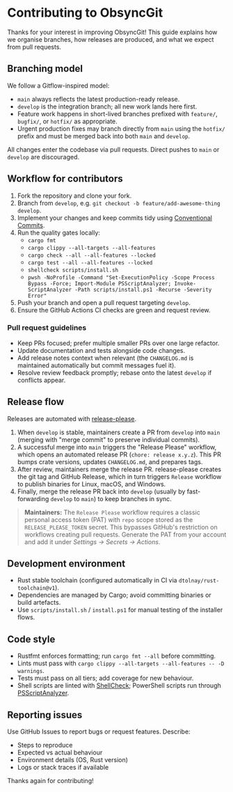 # Contributing to ObsyncGit

Thanks for your interest in improving ObsyncGit! This guide explains how we organise branches, how releases are produced, and what we expect from pull requests.

## Branching model

We follow a Gitflow-inspired model:

- `main` always reflects the latest production-ready release.
- `develop` is the integration branch; all new work lands here first.
- Feature work happens in short-lived branches prefixed with `feature/`, `bugfix/`, or `hotfix/` as appropriate.
- Urgent production fixes may branch directly from `main` using the `hotfix/` prefix and must be merged back into both `main` and `develop`.

All changes enter the codebase via pull requests. Direct pushes to `main` or `develop` are discouraged.

## Workflow for contributors

1. Fork the repository and clone your fork.
2. Branch from `develop`, e.g. `git checkout -b feature/add-awesome-thing develop`.
3. Implement your changes and keep commits tidy using [Conventional Commits](https://www.conventionalcommits.org/).
4. Run the quality gates locally:
   - `cargo fmt`
   - `cargo clippy --all-targets --all-features`
   - `cargo check --all --all-features --locked`
   - `cargo test --all --all-features --locked`
   - `shellcheck scripts/install.sh`
   - `pwsh -NoProfile -Command "Set-ExecutionPolicy -Scope Process Bypass -Force; Import-Module PSScriptAnalyzer; Invoke-ScriptAnalyzer -Path scripts/install.ps1 -Recurse -Severity Error"`
5. Push your branch and open a pull request targeting `develop`.
6. Ensure the GitHub Actions CI checks are green and request review.

### Pull request guidelines

- Keep PRs focused; prefer multiple smaller PRs over one large refactor.
- Update documentation and tests alongside code changes.
- Add release notes context when relevant (the `CHANGELOG.md` is maintained automatically but commit messages fuel it).
- Resolve review feedback promptly; rebase onto the latest `develop` if conflicts appear.

## Release flow

Releases are automated with [release-please](https://github.com/googleapis/release-please).

1. When `develop` is stable, maintainers create a PR from `develop` into `main` (merging with "merge commit" to preserve individual commits).
2. A successful merge into `main` triggers the "Release Please" workflow, which opens an automated release PR (`chore: release x.y.z`). This PR bumps crate versions, updates `CHANGELOG.md`, and prepares tags.
3. After review, maintainers merge the release PR. release-please creates the git tag and GitHub Release, which in turn triggers `Release` workflow to publish binaries for Linux, macOS, and Windows.
4. Finally, merge the release PR back into `develop` (usually by fast-forwarding `develop` to `main`) to keep branches in sync.

> **Maintainers:** The `Release Please` workflow requires a classic personal access token (PAT) with `repo` scope stored as the `RELEASE_PLEASE_TOKEN` secret. This bypasses GitHub's restriction on workflows creating pull requests. Generate the PAT from your account and add it under *Settings → Secrets → Actions*.

## Development environment

- Rust stable toolchain (configured automatically in CI via `dtolnay/rust-toolchain@v1`).
- Dependencies are managed by Cargo; avoid committing binaries or build artefacts.
- Use `scripts/install.sh` / `install.ps1` for manual testing of the installer flows.

## Code style

- Rustfmt enforces formatting; run `cargo fmt --all` before committing.
- Lints must pass with `cargo clippy --all-targets --all-features -- -D warnings`.
- Tests must pass on all tiers; add coverage for new behaviour.
- Shell scripts are linted with [ShellCheck](https://www.shellcheck.net/); PowerShell scripts run through [PSScriptAnalyzer](https://github.com/PowerShell/PSScriptAnalyzer).

## Reporting issues

Use GitHub Issues to report bugs or request features. Describe:
- Steps to reproduce
- Expected vs actual behaviour
- Environment details (OS, Rust version)
- Logs or stack traces if available

Thanks again for contributing!
